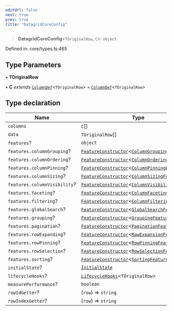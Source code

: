 ```yaml
---
editUrl: false
next: true
prev: true
title: "DatagridCoreConfig"
---
```


> **DatagridCoreConfig**\<`TOriginalRow`, `C`\>: `object`

Defined in: core/types.ts:465

## Type Parameters

• **TOriginalRow**

• **C** *extends* [`ColumnDef`](/api/type-aliases/columndef/)\<`TOriginalRow`\> = [`ColumnDef`](/api/type-aliases/columndef/)\<`TOriginalRow`\>

## Type declaration

| Name | Type | Defined in |
| ------ | ------ | ------ |
| <a id="columns"></a> `columns` | `C`[] | core/types.ts:466 |
| <a id="data"></a> `data` | `TOriginalRow`[] | core/types.ts:467 |
| <a id="features"></a> `features`? | `object` | core/types.ts:476 |
| `features.columnGrouping`? | [`FeatureConstructor`](/api/type-aliases/featureconstructor/)\<[`ColumnGroupingFeature`](/api/classes/columngroupingfeature/)\> | core/types.ts:487 |
| `features.columnOrdering`? | [`FeatureConstructor`](/api/type-aliases/featureconstructor/)\<[`ColumnOrderingFeature`](/api/classes/columnorderingfeature/)\> | core/types.ts:486 |
| `features.columnPinning`? | [`FeatureConstructor`](/api/type-aliases/featureconstructor/)\<[`ColumnPinningFeature`](/api/classes/columnpinningfeature/)\> | core/types.ts:488 |
| `features.columnSizing`? | [`FeatureConstructor`](/api/type-aliases/featureconstructor/)\<[`ColumnSizingFeature`](/api/classes/columnsizingfeature/)\> | core/types.ts:489 |
| `features.columnVisibility`? | [`FeatureConstructor`](/api/type-aliases/featureconstructor/)\<[`ColumnVisibilityFeature`](/api/classes/columnvisibilityfeature/)\> | core/types.ts:490 |
| `features.faceting`? | [`FeatureConstructor`](/api/type-aliases/featureconstructor/)\<[`ColumnFacetingFeature`](/api/classes/columnfacetingfeature/)\> | core/types.ts:480 |
| `features.filtering`? | [`FeatureConstructor`](/api/type-aliases/featureconstructor/)\<[`ColumnFilteringFeature`](/api/classes/columnfilteringfeature/)\> | core/types.ts:479 |
| `features.globalSearch`? | [`FeatureConstructor`](/api/type-aliases/featureconstructor/)\<[`GlobalSearchFeature`](/api/classes/globalsearchfeature/)\> | core/types.ts:481 |
| `features.grouping`? | [`FeatureConstructor`](/api/type-aliases/featureconstructor/)\<[`GroupingFeature`](/api/classes/groupingfeature/)\> | core/types.ts:482 |
| `features.pagination`? | [`FeatureConstructor`](/api/type-aliases/featureconstructor/)\<[`PaginationFeature`](/api/classes/paginationfeature/)\> | core/types.ts:478 |
| `features.rowExpanding`? | [`FeatureConstructor`](/api/type-aliases/featureconstructor/)\<[`RowExpansionFeature`](/api/classes/rowexpansionfeature/)\> | core/types.ts:483 |
| `features.rowPinning`? | [`FeatureConstructor`](/api/type-aliases/featureconstructor/)\<[`RowPinningFeature`](/api/classes/rowpinningfeature/)\> | core/types.ts:485 |
| `features.rowSelection`? | [`FeatureConstructor`](/api/type-aliases/featureconstructor/)\<[`RowSelectionFeature`](/api/classes/rowselectionfeature/)\> | core/types.ts:484 |
| `features.sorting`? | [`FeatureConstructor`](/api/type-aliases/featureconstructor/)\<[`SortingFeature`](/api/classes/sortingfeature/)\> | core/types.ts:477 |
| <a id="initialstate"></a> `initialState`? | [`InitialState`](/api/type-aliases/initialstate/) | core/types.ts:470 |
| <a id="lifecyclehooks"></a> `lifecycleHooks`? | [`LifecycleHooks`](/api/classes/lifecyclehooks/)\<`TOriginalRow`\> | core/types.ts:468 |
| <a id="measureperformance"></a> `measurePerformance`? | `boolean` | core/types.ts:472 |
| <a id="rowidgetter"></a> `rowIdGetter`? | (`row`) => `string` | core/types.ts:473 |
| <a id="rowindexgetter"></a> `rowIndexGetter`? | (`row`) => `string` | core/types.ts:474 |
